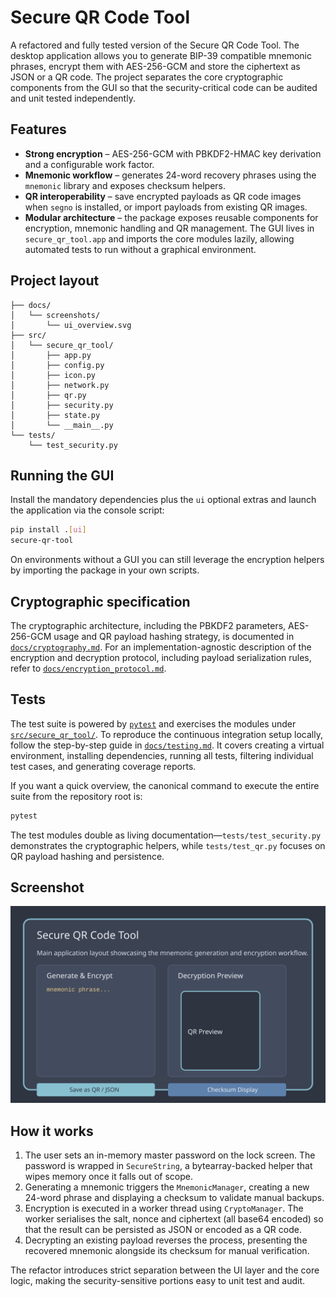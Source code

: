 # Secure QR Code Tool

A refactored and fully tested version of the Secure QR Code Tool. The desktop
application allows you to generate BIP-39 compatible mnemonic phrases, encrypt
them with AES-256-GCM and store the ciphertext as JSON or a QR code. The
project separates the core cryptographic components from the GUI so that the
security-critical code can be audited and unit tested independently.

## Features

- **Strong encryption** – AES-256-GCM with PBKDF2-HMAC key derivation and a
  configurable work factor.
- **Mnemonic workflow** – generates 24-word recovery phrases using the
  `mnemonic` library and exposes checksum helpers.
- **QR interoperability** – save encrypted payloads as QR code images when
  `segno` is installed, or import payloads from existing QR images.
- **Modular architecture** – the package exposes reusable components for
  encryption, mnemonic handling and QR management. The GUI lives in
  `secure_qr_tool.app` and imports the core modules lazily, allowing automated
  tests to run without a graphical environment.

## Project layout

```
├── docs/
│   └── screenshots/
│       └── ui_overview.svg
├── src/
│   └── secure_qr_tool/
│       ├── app.py
│       ├── config.py
│       ├── icon.py
│       ├── network.py
│       ├── qr.py
│       ├── security.py
│       ├── state.py
│       └── __main__.py
└── tests/
    └── test_security.py
```

## Running the GUI

Install the mandatory dependencies plus the `ui` optional extras and launch the
application via the console script:

```bash
pip install .[ui]
secure-qr-tool
```

On environments without a GUI you can still leverage the encryption helpers by
importing the package in your own scripts.

## Cryptographic specification

The cryptographic architecture, including the PBKDF2 parameters, AES-256-GCM
usage and QR payload hashing strategy, is documented in
[`docs/cryptography.md`](docs/cryptography.md). For an implementation-agnostic
description of the encryption and decryption protocol, including payload
serialization rules, refer to [`docs/encryption_protocol.md`](docs/encryption_protocol.md).

## Tests

The test suite is powered by [`pytest`](https://docs.pytest.org/) and exercises
the modules under [`src/secure_qr_tool/`](src/secure_qr_tool/). To reproduce the
continuous integration setup locally, follow the step-by-step guide in
[`docs/testing.md`](docs/testing.md). It covers creating a virtual environment,
installing dependencies, running all tests, filtering individual test cases,
and generating coverage reports.

If you want a quick overview, the canonical command to execute the entire
suite from the repository root is:

```bash
pytest
```

The test modules double as living documentation—`tests/test_security.py`
demonstrates the cryptographic helpers, while `tests/test_qr.py` focuses on QR
payload hashing and persistence.

## Screenshot

![Application layout](docs/screenshots/ui_overview.svg)

## How it works

1. The user sets an in-memory master password on the lock screen. The password
   is wrapped in `SecureString`, a bytearray-backed helper that wipes memory
   once it falls out of scope.
2. Generating a mnemonic triggers the `MnemonicManager`, creating a new 24-word
   phrase and displaying a checksum to validate manual backups.
3. Encryption is executed in a worker thread using `CryptoManager`. The worker
   serialises the salt, nonce and ciphertext (all base64 encoded) so that the
   result can be persisted as JSON or encoded as a QR code.
4. Decrypting an existing payload reverses the process, presenting the
   recovered mnemonic alongside its checksum for manual verification.

The refactor introduces strict separation between the UI layer and the core
logic, making the security-sensitive portions easy to unit test and audit.
